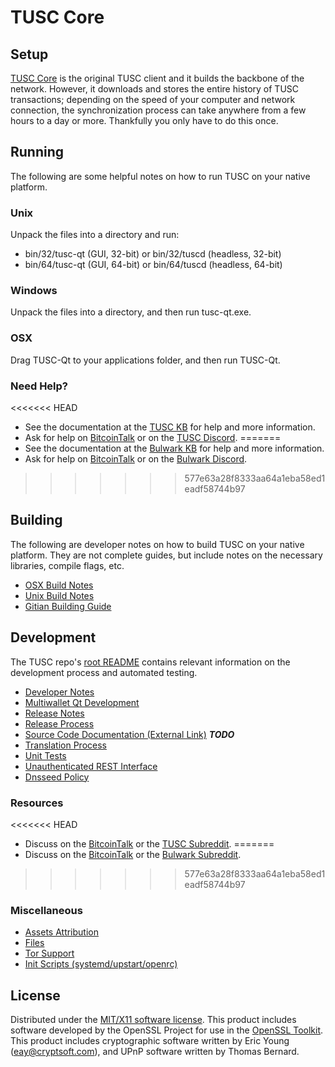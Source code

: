 TUSC Core
=====================

Setup
---------------------
[TUSC Core](https://www.tusccrypto.com/) is the original TUSC client and it builds the backbone of the network. However, it downloads and stores the entire history of TUSC transactions; depending on the speed of your computer and network connection, the synchronization process can take anywhere from a few hours to a day or more. Thankfully you only have to do this once.

Running
---------------------
The following are some helpful notes on how to run TUSC on your native platform.

### Unix

Unpack the files into a directory and run:

- bin/32/tusc-qt (GUI, 32-bit) or bin/32/tuscd (headless, 32-bit)
- bin/64/tusc-qt (GUI, 64-bit) or bin/64/tuscd (headless, 64-bit)

### Windows

Unpack the files into a directory, and then run tusc-qt.exe.

### OSX

Drag TUSC-Qt to your applications folder, and then run TUSC-Qt.

### Need Help?

<<<<<<< HEAD
* See the documentation at the [TUSC KB](https://kb.tusccrypto.com)
for help and more information.
* Ask for help on [BitcoinTalk](https://bitcointalk.org/index.php?topic=2499481.0) or on the [TUSC Discord](https://discord.gg/a7vhegP).
=======
* See the documentation at the [Bulwark KB](https://kb.bulwarkcrypto.com)
for help and more information.
* Ask for help on [BitcoinTalk](https://bitcointalk.org/index.php?topic=2499481.0) or on the [Bulwark Discord](https://discord.gg/a7vhegP).
>>>>>>> 577e63a28f8333aa64a1eba58ed1eadf58744b97

Building
---------------------
The following are developer notes on how to build TUSC on your native platform. They are not complete guides, but include notes on the necessary libraries, compile flags, etc.

- [OSX Build Notes](build-osx.md)
- [Unix Build Notes](build-unix.md)
- [Gitian Building Guide](gitian-building.md)

Development
---------------------
The TUSC repo's [root README](https://github.com/tusc-crypto/TUSC/blob/master/README.md) contains relevant information on the development process and automated testing.

- [Developer Notes](developer-notes.md)
- [Multiwallet Qt Development](multiwallet-qt.md)
- [Release Notes](release-notes.md)
- [Release Process](release-process.md)
- [Source Code Documentation (External Link)](https://dev.visucore.com/bitcoin/doxygen/) ***TODO***
- [Translation Process](translation_process.md)
- [Unit Tests](unit-tests.md)
- [Unauthenticated REST Interface](REST-interface.md)
- [Dnsseed Policy](dnsseed-policy.md)

### Resources

<<<<<<< HEAD
* Discuss on the [BitcoinTalk](https://bitcointalk.org/index.php?topic=2499481.0) or the [TUSC Subreddit](http://reddit.com/r/tusccoin).
=======
* Discuss on the [BitcoinTalk](https://bitcointalk.org/index.php?topic=2499481.0) or the [Bulwark Subreddit](http://reddit.com/r/bulwarkcoin).
>>>>>>> 577e63a28f8333aa64a1eba58ed1eadf58744b97

### Miscellaneous
- [Assets Attribution](assets-attribution.md)
- [Files](files.md)
- [Tor Support](tor.md)
- [Init Scripts (systemd/upstart/openrc)](init.md)

License
---------------------
Distributed under the [MIT/X11 software license](http://www.opensource.org/licenses/mit-license.php).
This product includes software developed by the OpenSSL Project for use in the [OpenSSL Toolkit](https://www.openssl.org/). This product includes
cryptographic software written by Eric Young ([eay@cryptsoft.com](mailto:eay@cryptsoft.com)), and UPnP software written by Thomas Bernard.
